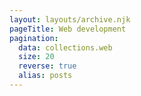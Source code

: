 ```yaml
---
layout: layouts/archive.njk
pageTitle: Web development
pagination:
  data: collections.web
  size: 20
  reverse: true
  alias: posts
---
```


